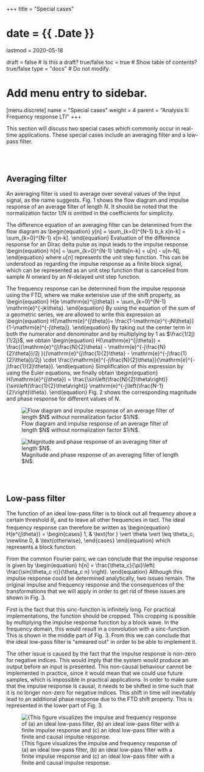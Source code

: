 +++
title = "Special cases"

# date = {{ .Date }}
lastmod = 2020-05-18

draft = false  # Is this a draft? true/false
toc = true  # Show table of contents? true/false
type = "docs"  # Do not modify.

# Add menu entry to sidebar.
[menu.discrete]
  name = "Special cases"
  weight = 4
  parent = "Analysis II: Frequency response LTI"
+++


This section will discuss two special cases which commonly occur in real-time applications. These special cases include an averaging filter and a low-pass filter.

<br></br>
## Averaging filter
An averaging filter is used to average over several values of the input signal, as the name suggests. Fig. 1 shows the flow diagram and impulse response of an average filter of length $N$. It should be noted that the normalization factor $1/N$ is omitted in the coefficients for simplicity.

The difference equation of an averaging filter can be determined from the flow diagram as
\begin{equation}
    y[n] = \sum_{k=0}^{N-1} b_k x[n-k] = \sum_{k=0}^{N-1} x[n-k].
\end{equation}
Evaluation of the difference response for an Dirac delta pulse as input leads to the impulse response
\begin{equation}
    h[n] = \sum_{k=0}^{N-1} \delta[n-k] = u[n] - u[n-N],
\end{equation}
where $u[n]$ represents the unit step function. This can be understood as regarding the impulse response as a finite block signal, which can be represented as an unit step function that is cancelled from sample $N$ onward by an $N$-delayed unit step function.

The frequency response can be determined from the impulse response using the FTD, where we make extensive use of the shift property, as
\begin{equation}
    H(e
    \mathrm{e}^{j\theta}) = \sum_{k=0}^{N-1} \mathrm{e}^{-jk\theta}.
\end{equation}
By using the equation of the sum of a geometric series, we are allowed to write this expression as
\begin{equation}
    H(\mathrm{e}^{j\theta})= \frac{1-\mathrm{e}^{-jN\theta}}{1-\mathrm{e}^{-j\theta}}.
\end{equation}
By taking out the center term in both the numerator and denominator and by multiplying by $1$ as $\frac{1/2j}{1/2j}$, we obtain
\begin{equation}
    H(\mathrm{e}^{j\theta}) = \frac{(\mathrm{e}^{j\frac{N}{2}\theta} - \mathrm{e}^{-j\frac{N}{2}\theta})/2j }{(\mathrm{e}^{j\frac{1}{2}\theta} - \mathrm{e}^{-j\frac{1}{2}\theta})/2j} \cdot \frac{\mathrm{e}^{-j\frac{N}{2}\theta}}{\mathrm{e}^{-j\frac{1}{2}\theta}}.
\end{equation}
Simplification of this expression by using the Euler equations, we finally obtain
\begin{equation}
    H(\mathrm{e}^{j\theta}) = \frac{\sin\left(\frac{N}{2}\theta\right)}{\sin\left(\frac{1}{2}\theta\right)} \mathrm{e}^{-j\left(\frac{N-1}{2}\right)\theta}.
\end{equation}
Fig. 2 shows the corresponding magnitude and phase response for different values of $N$.

<div style="max-width: 800px; margin: auto">
  <figure>
    <img
      src="/../files/7.Images/discrete/analysis/LTI/average_filter.svg"
      alt="Flow diagram and impulse response of an average filter of length $N$ without normalization factor $1/N$."
    />
    <figcaption class="numbered">
      Flow diagram and impulse response of an average filter of length $N$ without normalization factor $1/N$.
    </figcaption>
  </figure>
</div>
<div style="max-width: 800px; margin: auto">
  <figure>
    <img
      src="/../files/7.Images/discrete/analysis/LTI/averagingfilter.svg"
      alt="Magnitude and phase response of an averaging filter of length $N$."
    />
    <figcaption class="numbered">
      Magnitude and phase response of an averaging filter of length $N$.
    </figcaption>
  </figure>
</div>



<br></br>
## Low-pass filter
The function of an ideal low-pass filter is to block out all frequency above a certain threshold $\theta_c$ and to leave all other frequencies in tact. The ideal frequency response can therefore be written as
\begin{equation}
    H(e^{j\theta}) =
    \begin{cases}
        1, & \text{for } \vert \theta \vert \leq \theta_c, \newline
        0, & \text{otherwise},
    \end{cases}
\end{equation}
which represents a block function.

From the common Fourier pairs, we can conclude that the impulse response is given by
\begin{equation}
    h[n] = \frac{\theta_c}{\pi}\left( \frac{\sin(\theta_c n)}{\theta_c n} \right).
\end{equation}
Although this impulse response could be determined analytically, two issues remain. The original impulse and frequency response and the consequences of the transformations that we will apply in order to get rid of these issues are shown in Fig. 3.

First is the fact that this sinc-function is infinitely long. For practical implementations, the function should be cropped. This cropping is possible by multiplying the impulse response function by a block wave. In the frequency domain, this would result in a convolution with a sinc-function. This is shown in the middle part of Fig. 3. From this we can conclude that the ideal low-pass filter is "smeared out" in order to be able to implement it.

The other issue is caused by the fact that the impulse response is non-zero for negative indices. This would imply that the system would produce an output before an input is presented. This non-causal behaviour cannot be implemented in practice, since it would mean that we could use future samples, which is impossible in practical applications. In order to make sure that the impulse response is causal, it needs to be shifted in time such that it is no longer non-zero for negative indices. This shift in time will inevitably lead to an additional phase response due to the FTD shift property. This is represented in the lower part of Fig. 3.

<div style="max-width: 800px; margin: auto">
  <figure>
    <img
      src="/../files/7.Images/discrete/analysis/LTI/LPF.svg"
      alt="{This figure visualizes the impulse and frequency response of (a) an ideal low-pass filter, (b) an ideal low-pass filter with a finite impulse response and (c) an ideal low-pass filter with a finite and causal impulse response."
    />
    <figcaption class="numbered">
      {This figure visualizes the impulse and frequency response of (a) an ideal low-pass filter, (b) an ideal low-pass filter with a finite impulse response and (c) an ideal low-pass filter with a finite and causal impulse response.
    </figcaption>
  </figure>
</div>
